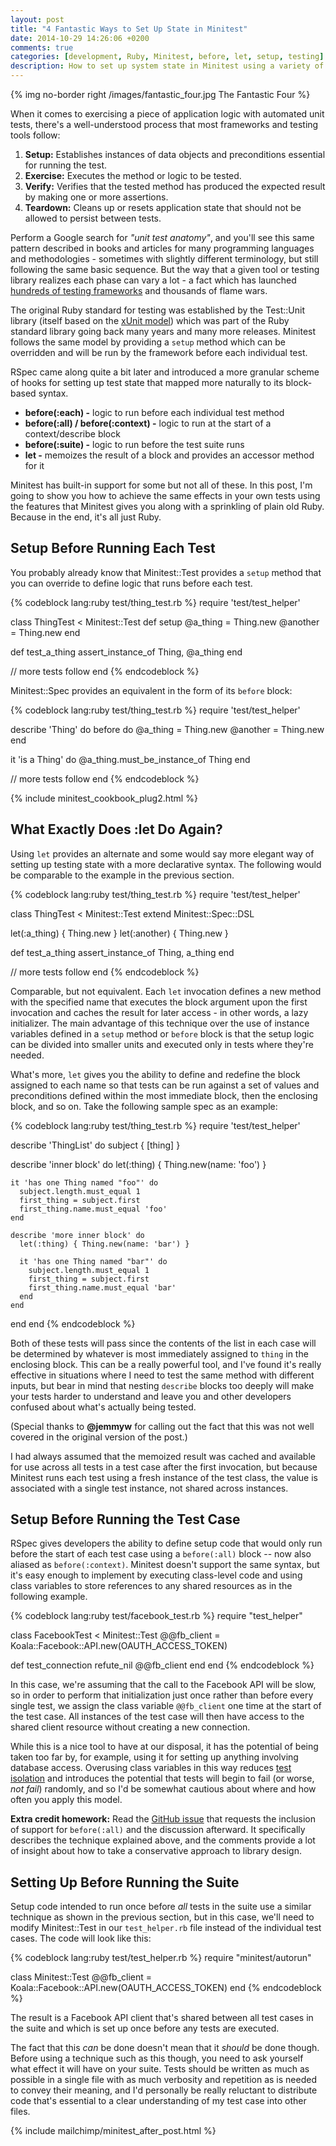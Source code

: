 ```yaml
---
layout: post
title: "4 Fantastic Ways to Set Up State in Minitest"
date: 2014-10-29 14:26:06 +0200
comments: true
categories: [development, Ruby, Minitest, before, let, setup, testing]
description: How to set up system state in Minitest using a variety of techniques and the power of Ruby
---
```

{% img no-border right /images/fantastic_four.jpg The Fantastic Four %}

When it comes to exercising a piece of application logic with automated unit tests, there's a well-understood process that most frameworks and testing tools follow:

1. **Setup:** Establishes instances of data objects and preconditions essential for running the test.
2. **Exercise:** Executes the method or logic to be tested.
3. **Verify:** Verifies that the tested method has produced the expected result by making one or more assertions.
4. **Teardown:** Cleans up or resets application state that should not be allowed to persist between tests.

Perform a Google search for *"unit test anatomy"*, and you'll see this same pattern described in books and articles for many programming languages and methodologies - sometimes with slightly different terminology, but still following the same basic sequence. But the way that a given tool or testing library realizes each phase can vary a lot - a fact which has launched [hundreds of testing frameworks][1] and thousands of flame wars.<!--more-->

The original Ruby standard for testing was established by the Test::Unit library (itself based on the [xUnit model][2]) which was part of the Ruby standard library going back many years and many more releases.  Minitest follows the same model by providing a `setup` method which can be overridden and will be run by the framework before each individual test.

RSpec came along quite a bit later and introduced a more granular scheme of hooks for setting up test state that mapped more naturally to its block-based syntax.

* **before(:each) -** logic to run before each individual test method
* **before(:all) / before(:context) -** logic to run at the start of a context/describe block
* **before(:suite) -** logic to run before the test suite runs
* **let -** memoizes the result of a block and provides an accessor method for it

Minitest has built-in support for some but not all of these.  In this post, I'm going to show you how to achieve the same effects in your own tests using the features that Minitest gives you along with a sprinkling of plain old Ruby.  Because in the end, it's all just Ruby.

## Setup Before Running Each Test ##

You probably already know that Minitest::Test provides a `setup` method that you can override to define logic that runs before each test.

{% codeblock lang:ruby test/thing_test.rb %}
require 'test/test_helper'

class ThingTest < Minitest::Test
  def setup
    @a_thing = Thing.new
    @another = Thing.new
  end

  def test_a_thing
    assert_instance_of Thing, @a_thing
  end

  // more tests follow
end
{% endcodeblock %}

Minitest::Spec provides an equivalent in the form of its `before` block:

{% codeblock lang:ruby test/thing_test.rb %}
require 'test/test_helper'

describe 'Thing' do
  before do
    @a_thing = Thing.new
    @another = Thing.new
  end

  it 'is a Thing' do
    @a_thing.must_be_instance_of Thing
  end

  // more tests follow
end
{% endcodeblock %}

{% include minitest_cookbook_plug2.html %}

## What Exactly Does :let Do Again? ##

Using `let` provides an alternate and some would say more elegant way of setting up testing state with a more declarative syntax.  The following would be comparable to the example in the previous section.

{% codeblock lang:ruby test/thing_test.rb %}
require 'test/test_helper'

class ThingTest < Minitest::Test
  extend Minitest::Spec::DSL

  let(:a_thing) { Thing.new }
  let(:another) { Thing.new }

  def test_a_thing
    assert_instance_of Thing, a_thing
  end

  // more tests follow
end
{% endcodeblock %}

Comparable, but not equivalent.  Each `let` invocation defines a new method with the specified name that executes the block argument upon the first invocation and caches the result for later access - in other words, a lazy initializer.  The main advantage of this technique over the use of instance variables defined in a `setup` method or `before` block is that the setup logic can be divided into smaller units and executed only in tests where they're needed.

What's more, `let` gives you the ability to define and redefine the block assigned to each name so that tests can be run against a set of values and preconditions defined within the most immediate block, then the enclosing block, and so on. Take the following sample spec as an example:

{% codeblock lang:ruby test/thing_test.rb %}
require 'test/test_helper'

describe 'ThingList' do
  subject { [thing] }

  describe 'inner block' do
    let(:thing) { Thing.new(name: 'foo') }

    it 'has one Thing named "foo"' do
      subject.length.must_equal 1
      first_thing = subject.first
      first_thing.name.must_equal 'foo'
    end

    describe 'more inner block' do
      let(:thing) { Thing.new(name: 'bar') }

      it 'has one Thing named "bar"' do
        subject.length.must_equal 1
        first_thing = subject.first
        first_thing.name.must_equal 'bar'
      end
    end
  end
end
{% endcodeblock %}

Both of these tests will pass since the contents of the list in each case will be determined by whatever is most immediately assigned to `thing` in the enclosing block.  This can be a really powerful tool, and I've found it's really effective in situations where I need to test the same method with different inputs, but bear in mind that nesting `describe` blocks too deeply will make your tests harder to understand and leave you and other developers confused about what's actually being tested.

(Special thanks to **@jemmyw** for calling out the fact that this was not well covered in the original version of the post.)

I had always assumed that the memoized result was cached and available for use across all tests in a test case after the first invocation, but because Minitest runs each test using a fresh instance of the test class, the value is associated with a single test instance, not shared across instances.

## Setup Before Running the Test Case ##

RSpec gives developers the ability to define setup code that would only run before the start of each test case using a `before(:all)` block -- now also aliased as `before(:context)`.  Minitest doesn't support the same syntax, but it's easy enough to implement by executing class-level code and using class variables to store references to any shared resources as in the following example.

{% codeblock lang:ruby test/facebook_test.rb %}
require "test_helper"

class FacebookTest < Minitest::Test
  @@fb_client = Koala::Facebook::API.new(OAUTH_ACCESS_TOKEN)

  def test_connection
    refute_nil @@fb_client
  end
end
{% endcodeblock %}

In this case, we're assuming that the call to the Facebook API will be slow, so in order to perform that initialization just once rather than before every single test, we assign the class variable `@@fb_client` one time at the start of the test case.  All instances of the test case will then have access to the shared client resource without creating a new connection.

While this is a nice tool to have at our disposal, it has the potential of being taken too far by, for example, using it for setting up anything involving database access.  Overusing class variables in this way reduces [test isolation][4] and introduces the potential that tests will begin to fail (or worse, *not fail*) randomly, and so I'd be somewhat cautious about where and how often you apply this model.

**Extra credit homework:** Read the [GitHub issue][3] that requests the inclusion of support for `before(:all)` and the discussion afterward.  It specifically describes the technique explained above, and the comments provide a lot of insight about how to take a conservative approach to library design.

## Setting Up Before Running the Suite ##

Setup code intended to run once before *all* tests in the suite use a similar technique as shown in the previous section, but in this case, we'll need to modify Minitest::Test in our `test_helper.rb` file instead of the individual test cases.  The code will look like this:

{% codeblock lang:ruby test/test_helper.rb %}
require "minitest/autorun"

class Minitest::Test
  @@fb_client = Koala::Facebook::API.new(OAUTH_ACCESS_TOKEN)
end
{% endcodeblock %}

The result is a Facebook API client that's shared between all test cases in the suite and which is set up once before any tests are executed.

The fact that this *can* be done doesn't mean that it *should* be done though.  Before using a technique such as this though, you need to ask yourself what effect it will have on your suite.  Tests should be written as much as possible in a single file with as much verbosity and repetition as is needed to convey their meaning, and I'd personally be really reluctant to distribute code that's essential to a clear understanding of my test case into other files.



{% include mailchimp/minitest_after_post.html %}


[1]: https://en.wikipedia.org/wiki/List_of_unit_testing_frameworks
[2]: https://en.wikipedia.org/wiki/XUnit
[3]: https://github.com/seattlerb/minitest/issues/61
[4]: http://c2.com/cgi/wiki?UnitTestIsolation
